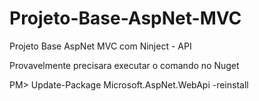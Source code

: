 # Projeto-Base-AspNet-MVC
Projeto Base AspNet MVC com Ninject - API


Provavelmente precisara executar o comando no Nuget

PM> Update-Package Microsoft.AspNet.WebApi -reinstall
